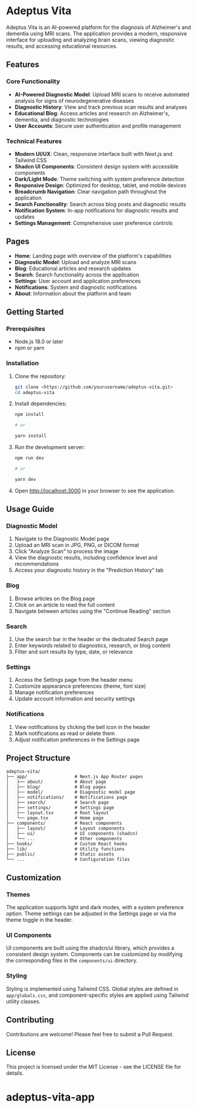 # Adeptus Vita

Adeptus Vita is an AI-powered platform for the diagnosis of Alzheimer's and dementia using MRI scans. The application provides a modern, responsive interface for uploading and analyzing brain scans, viewing diagnostic results, and accessing educational resources.

## Features

### Core Functionality

- **AI-Powered Diagnostic Model**: Upload MRI scans to receive automated analysis for signs of neurodegenerative diseases
- **Diagnostic History**: View and track previous scan results and analyses
- **Educational Blog**: Access articles and research on Alzheimer's, dementia, and diagnostic technologies
- **User Accounts**: Secure user authentication and profile management

### Technical Features

- **Modern UI/UX**: Clean, responsive interface built with Next.js and Tailwind CSS
- **Shadcn UI Components**: Consistent design system with accessible components
- **Dark/Light Mode**: Theme switching with system preference detection
- **Responsive Design**: Optimized for desktop, tablet, and mobile devices
- **Breadcrumb Navigation**: Clear navigation path throughout the application
- **Search Functionality**: Search across blog posts and diagnostic results
- **Notification System**: In-app notifications for diagnostic results and updates
- **Settings Management**: Comprehensive user preference controls

## Pages

- **Home**: Landing page with overview of the platform's capabilities
- **Diagnostic Model**: Upload and analyze MRI scans
- **Blog**: Educational articles and research updates
- **Search**: Search functionality across the application
- **Settings**: User account and application preferences
- **Notifications**: System and diagnostic notifications
- **About**: Information about the platform and team

## Getting Started

### Prerequisites

- Node.js 18.0 or later
- npm or yarn

### Installation

1. Clone the repository:

   ```bash
   git clone <https://github.com/yourusername/adeptus-vita.git>
   cd adeptus-vita
   ```

2. Install dependencies:

   ```bash
   npm install

   # or

   yarn install
   ```

3. Run the development server:

   ```bash
   npm run dev

   # or

   yarn dev
   ```

4. Open [http://localhost:3000](http://localhost:3000) in your browser to see the application.

## Usage Guide

### Diagnostic Model

1. Navigate to the Diagnostic Model page
2. Upload an MRI scan in JPG, PNG, or DICOM format
3. Click "Analyze Scan" to process the image
4. View the diagnostic results, including confidence level and recommendations
5. Access your diagnostic history in the "Prediction History" tab

### Blog

1. Browse articles on the Blog page
2. Click on an article to read the full content
3. Navigate between articles using the "Continue Reading" section

### Search

1. Use the search bar in the header or the dedicated Search page
2. Enter keywords related to diagnostics, research, or blog content
3. Filter and sort results by type, date, or relevance

### Settings

1. Access the Settings page from the header menu
2. Customize appearance preferences (theme, font size)
3. Manage notification preferences
4. Update account information and security settings

### Notifications

1. View notifications by clicking the bell icon in the header
2. Mark notifications as read or delete them
3. Adjust notification preferences in the Settings page

## Project Structure

```plaintext
adeptus-vita/
├── app/                  # Next.js App Router pages
│   ├── about/            # About page
│   ├── blog/             # Blog pages
│   ├── model/            # Diagnostic model page
│   ├── notifications/    # Notifications page
│   ├── search/           # Search page
│   ├── settings/         # Settings page
│   ├── layout.tsx        # Root layout
│   └── page.tsx          # Home page
├── components/           # React components
│   ├── layout/           # Layout components
│   ├── ui/               # UI components (shadcn)
│   └── ...               # Other components
├── hooks/                # Custom React hooks
├── lib/                  # Utility functions
├── public/               # Static assets
└── ...                   # Configuration files
```

## Customization

### Themes

The application supports light and dark modes, with a system preference option. Theme settings can be adjusted in the Settings page or via the theme toggle in the header.

### UI Components

UI components are built using the shadcn/ui library, which provides a consistent design system. Components can be customized by modifying the corresponding files in the `components/ui` directory.

### Styling

Styling is implemented using Tailwind CSS. Global styles are defined in `app/globals.css`, and component-specific styles are applied using Tailwind utility classes.

## Contributing

Contributions are welcome! Please feel free to submit a Pull Request.

## License

This project is licensed under the MIT License - see the LICENSE file for details.
# adeptus-vita-app
